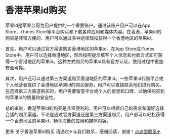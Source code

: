 # 香港苹果id购买

苹果id是苹果公司为用户提供的一个重要账户，通过该账户用户可以在App Store、iTunes Store等平台购买和下载各种应用和媒体内容。在香港，苹果id的购买是非常方便的，用户可以通过多种途径轻松获得一个香港地区的苹果id。

首先，用户可以通过官方渠道购买香港地区的苹果id。在App Store或iTunes Store中，用户可以选择香港地区，然后按照提示填写个人信息和付款方式即可获得一个香港地区的苹果id。这种方式购买的苹果id具有官方认证，使用过程中更加安全可靠。

其次，用户还可以通过第三方渠道购买香港地区的苹果id。一些苹果id代购平台或个人经营者提供了香港地区苹果id的购买服务，用户可以直接联系他们进行购买。在选择第三方渠道购买时，用户需要留意平台或个人的信誉和口碑，以确保购买到的苹果id的质量和安全性。

总的来说，香港苹果id的购买是非常便利的，用户可以根据自己的需求和偏好选择合适的购买渠道。不论是通过官方渠道还是第三方渠道购买，用户都可以轻松获得一个香港地区的苹果id，畅享海量的应用和媒体内容。

更多 关于香港苹果id购买 请通过✈与我们联系，感谢阅读，谢谢！[点这里联系✈](https://t.me/gngwzh)